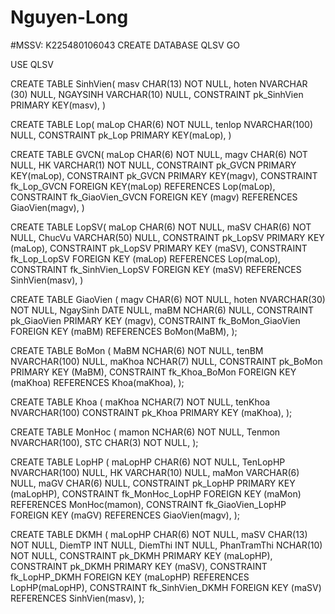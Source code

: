 # Nguyen-Long
#MSSV: K225480106043
CREATE DATABASE QLSV
GO

USE QLSV

CREATE TABLE SinhVien(
masv CHAR(13) NOT NULL,
hoten NVARCHAR (30) NULL,
NGAYSINH VARCHAR(10) NULL,
CONSTRAINT pk_SinhVien PRIMARY KEY(masv),
)


CREATE TABLE Lop(
maLop CHAR(6) NOT NULL,
tenlop NVARCHAR(100) NULL,
CONSTRAINT pk_Lop PRIMARY KEY(maLop),
)


CREATE TABLE GVCN(
maLop CHAR(6) NOT NULL,
magv CHAR(6) NOT NULL,
HK VARCHAR(1) NOT NULL,
CONSTRAINT pk_GVCN PRIMARY KEY(maLop),
CONSTRAINT pk_GVCN PRIMARY KEY(magv),
CONSTRAINT fk_Lop_GVCN FOREIGN KEY(maLop) REFERENCES Lop(maLop),
CONSTRAINT fk_GiaoVien_GVCN FOREIGN KEY (magv) REFERENCES GiaoVien(magv),
)


CREATE TABLE LopSV(
maLop CHAR(6) NOT NULL,
maSV CHAR(6) NOT NULL,
ChucVu VARCHAR(50) NULL,
CONSTRAINT pk_LopSV PRIMARY KEY (maLop),
CONSTRAINT pk_LopSV PRIMARY KEY (maSV),
CONSTRAINT fk_Lop_LopSV FOREIGN KEY (maLop) REFERENCES Lop(maLop),
CONSTRAINT fk_SinhVien_LopSV FOREIGN KEY (maSV) REFERENCES SinhVien(masv),
)


CREATE TABLE GiaoVien (
magv CHAR(6) NOT NULL,
hoten NVARCHAR(30) NOT NULL,
NgaySinh DATE NULL,
maBM NCHAR(6) NULL,
CONSTRAINT pk_GiaoVien PRIMARY KEY (magv),
CONSTRAINT fk_BoMon_GiaoVien FOREIGN KEY (maBM) REFERENCES BoMon(MaBM),
);


CREATE TABLE BoMon (
MaBM NCHAR(6) NOT NULL,
tenBM NVARCHAR(100) NULL,
maKhoa NCHAR(7) NULL,
CONSTRAINT pk_BoMon PRIMARY KEY (MaBM),
CONSTRAINT fk_Khoa_BoMon FOREIGN KEY (maKhoa) REFERENCES Khoa(maKhoa),
);


CREATE TABLE Khoa (
    maKhoa NCHAR(7) NOT NULL,
    tenKhoa NVARCHAR(100)
CONSTRAINT pk_Khoa PRIMARY KEY (maKhoa),
);


CREATE TABLE MonHoc (
    mamon NCHAR(6) NOT NULL,
    Tenmon NVARCHAR(100),
    STC CHAR(3) NOT NULL,
);


CREATE TABLE LopHP (
maLopHP CHAR(6) NOT NULL,
TenLopHP NVARCHAR(100) NULL,
HK VARCHAR(10) NULL,
maMon VARCHAR(6) NULL,
maGV CHAR(6) NULL,
CONSTRAINT pk_LopHP PRIMARY KEY (maLopHP),
CONSTRAINT fk_MonHoc_LopHP FOREIGN KEY (maMon) REFERENCES MonHoc(mamon),
CONSTRAINT fk_GiaoVien_LopHP FOREIGN KEY (maGV) REFERENCES GiaoVien(magv),
);


CREATE TABLE DKMH (
maLopHP CHAR(6) NOT NULL,
maSV CHAR(13) NOT NULL,
DiemTP INT NULL,
DiemThi INT NULL,
PhanTramThi NCHAR(10) NOT NULL,
CONSTRAINT pk_DKMH PRIMARY KEY (maLopHP),
CONSTRAINT pk_DKMH PRIMARY KEY (maSV),
CONSTRAINT fk_LopHP_DKMH FOREIGN KEY (maLopHP) REFERENCES LopHP(maLopHP),
CONSTRAINT fk_SinhVien_DKMH FOREIGN KEY (maSV) REFERENCES SinhVien(masv),
);
